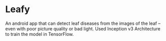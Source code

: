 # Leafy
An android app that can detect leaf diseases from the images of the leaf – even with poor picture quality or bad light. Used Inception v3 Architecture to train the model in TensorFlow.
